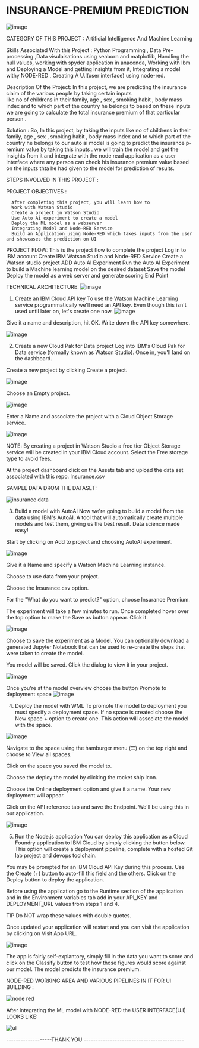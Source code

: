 # INSURANCE-PREMIUM PREDICTION

![image](https://user-images.githubusercontent.com/66083579/127749094-52cc501d-cdb1-4c57-8d33-ec011b8aee62.png)


CATEGORY OF THIS PROJECT :  Artificial Intelligence And  Machine   Learning

Skills Associated With this Project : Python Programming , Data  Pre-processing ,Data  visulaisations using seaborn and matplotlib,
                                       Handling the null  values, working with spyder application in anaconda,
                                        Working with Ibm and Deploying  a Model and getting
                                        Insights from it,  Integrating a model withy NODE-RED , Creating A  U.I(user  interface) using                                              node-red.
                                        
 Description Of the Project: In this project, we  are predicting the insurance claim  of the various people  by taking  certain  inputs  
                               like  no  of childrens in their family, age , sex , smoking  habit , body mass index  and  to  which part
                               of  the  country he  belongs to  based  on these  inputs  we  are  going to  calculate the total
                                insurance  premium of that  particular person . 
                                
  Solution : 
                So, In this project,  by taking the inputs   like no  of childrens in their family, age , sex , smoking  habit , body mass                      index  and  to  which part of  the  country he  belongs to   our  auto  ai  model  is going  to  predict  the                          insurance  p-remium  value  by taking  this  inputs .  we  will train  the  model  and  get  the  insights  from  it  and                   integrate    with  the  node  read  application   as  a   user interface  where  any person   can  check  his insurance
                 premium value  based  on the  inputs  thta he had  given  to  the  model  for  prediction  of  results.
                 
                 
  STEPS  INVOLVED  IN THIS  PROJECT :
  
  PROJECT OBJECTIVES :
  
      After completing this project, you will learn how to 
      Work with Watson Studio
      Create a project in Watson Studio
      Use Auto Ai experiment to create a model
      Deploy the ML model as a webserver
      Integrating Model and Node-RED Service
      Build an Application using Node-RED which takes inputs from the user and showcases the prediction on UI
      
PROJECT FLOW: 
  This is the project flow to complete the project
  Log in to IBM account
  Create IBM Watson Studio and Node-RED Service
  Create a Watson studio project
  ADD Auto AI Experiment 
   Run the Auto AI Experiment to build a Machine learning model on the desired dataset
   Save the model 
   Deploy the model as a web server and generate scoring End Point
   
   
 TECHNICAL  ARCHITECTURE:
   ![image](https://user-images.githubusercontent.com/66083579/127749752-12ccfc02-cbe0-4261-b443-c25cd7fc682f.png)
   
   
  1. Create an IBM Cloud API key
To use the Watson Machine Learning service programmatically we'll need an API key. Even though this isn't used until later on, let's create one now.
![image](https://user-images.githubusercontent.com/66083579/127749813-167cd2e0-d9da-43ed-9753-a2832832015b.png)


Give it a name and description, hit OK. Write down the API key somewhere.

![image](https://user-images.githubusercontent.com/66083579/127749832-134de062-6775-400b-81a3-321d5afdb001.png)



2. Create a new Cloud Pak for Data project
Log into IBM's Cloud Pak for Data service (formally known as Watson Studio). Once in, you'll land on the dashboard.

Create a new project by clicking Create a project.

![image](https://user-images.githubusercontent.com/66083579/127749840-7accdb41-f9bf-45ab-86f7-c3fcd9f9788f.png)


Choose an Empty project.

![image](https://user-images.githubusercontent.com/66083579/127749872-b353ec17-5edd-47cf-a6ee-900ad80fe9fe.png)


Enter a Name and associate the project with a Cloud Object Storage service.


![image](https://user-images.githubusercontent.com/66083579/127749879-5c4f4e35-ac7f-4078-8461-cb0ee0d4ec6f.png)


NOTE: By creating a project in Watson Studio a free tier Object Storage service will be created in your IBM Cloud account. Select the Free storage type to avoid fees.

At the project dashboard click on the Assets tab and upload the data set associated with this repo. Insurance.csv


SAMPLE  DATA  DROM THE  DATASET:  

![insurance data](https://user-images.githubusercontent.com/66083579/127750024-035a7238-c498-48b0-9c24-53bdc2d2aab9.JPG)


3. Build a model with AutoAI
Now we're going to build a model from the data using IBM's AutoAI. A tool that will automatically create multiple models and test them, giving us the best result. Data science made easy!

Start by clicking on Add to project and choosing AutoAI experiment.


![image](https://user-images.githubusercontent.com/66083579/127750041-7f031407-ed2b-4b50-bf1f-add3533c616f.png)

Give it a Name and specify a Watson Machine Learning instance.

Choose to use data from your project.

Choose the Insurance.csv option.


For the "What do you want to predict?" option, choose Insurance Premium.


The experiment will take a few minutes to run. Once completed hover over the top option to make the Save as button appear. Click it.

![image](https://user-images.githubusercontent.com/66083579/127750077-8df22bd2-3571-44d4-8c7e-e90ecb7167b3.png)


Choose to save the experiment as a Model. You can optionally download a generated Jupyter Notebook that can be used to re-create the steps that were taken to create the model.


You model will be saved. Click the dialog to view it in your project.

![image](https://user-images.githubusercontent.com/66083579/127750113-ea8fca1f-c27c-48b2-a6fb-a0cd417edf1e.png)


Once you're at the model overview choose the button Promote to deployment space
![image](https://user-images.githubusercontent.com/66083579/127750129-d4c21a8e-4c0a-4ff2-a059-677b59a14ee7.png)

4. Deploy the model with WML
To promote the model to deployment you must specify a deployment space. If no space is created choose the New space + option to create one. This action will associate the model with the space.

![image](https://user-images.githubusercontent.com/66083579/127750145-0ab42362-ef66-4cee-8bbb-f4f139ee8594.png)


Navigate to the space using the hamburger menu (☰) on the top right and choose to View all spaces.


Click on the space you saved the model to.

Choose the deploy the model by clicking the rocket ship icon.

Choose the Online deployment option and give it a name.
Your new deployment will appear.


Click on the API reference tab and save the Endpoint. We'll be using this in our application.

![image](https://user-images.githubusercontent.com/66083579/127750195-9bc7ac15-017b-49b4-bfe9-ce8f26f82a86.png)


5. Run the Node.js application
You can deploy this application as a Cloud Foundry application to IBM Cloud by simply clicking the button below. This option will create a deployment pipeline, complete with a hosted Git lab project and devops toolchain.


You may be prompted for an IBM Cloud API Key during this process. Use the Create (+) button to auto-fill this field and the others. Click on the Deploy button to deploy the application.

Before using the application go to the Runtime section of the application and in the Environment variables tab add in your API_KEY and DEPLOYMENT_URL values from steps 1 and 4.

TIP Do NOT wrap these values with double quotes.

Once updated your application will restart and you can visit the application by clicking on Visit App URL.


![image](https://user-images.githubusercontent.com/66083579/127750227-2d1dea04-e849-4cde-af0c-0de560ebaa36.png)

The app is fairly self-explantory, simply fill in the data you want to score and click on the Classify button to test how those figures would score against our model. The model predicts the  insurance  premium.

NODE-RED  WORKING AREA  AND   VARIOUS  PIPELINES  IN IT  FOR  UI BUILDING :

![node red](https://user-images.githubusercontent.com/66083579/127750373-9d501ee3-ed1c-4ffa-b4b1-382b0c377445.JPG)


After  integrating the  ML  model  with  NODE-RED  the  USER INTERFACE(U.I)  LOOKS  LIKE: 

![ui](https://user-images.githubusercontent.com/66083579/127750408-37d56da9-ba1b-445e-a180-574f376e0012.JPG)






  -------------------THANK  YOU ------------------------------------------

